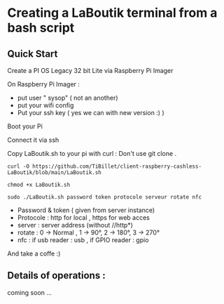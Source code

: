 # Creating a LaBoutik terminal from a bash script
## Quick Start
Create a  PI OS Legacy 32 bit Lite  via Raspberry Pi Imager

On Raspberry Pi Imager :
- put user " sysop" ( not an another)
- put your wifi config
- Put your ssh key ( yes we can with new version :) )

Boot your Pi

Connect it via ssh

Copy LaBoutik.sh to your pi with curl : Don't use git clone .

```
curl -O https://github.com/TiBillet/client-raspberry-cashless-LaBoutik/blob/main/LaBoutik.sh

chmod +x LaBoutik.sh

sudo ./LaBoutik.sh password token protocole serveur rotate nfc
```
- Password & token ( given from server instance)
- Protocole : http for local , https for web acces
- server : server address (without //http*)
- rotate : 0 -> Normal , 1 -> 90°, 2 -> 180°, 3 -> 270°
- nfc : if usb reader : usb , if GPIO reader : gpio

And take a coffe :)

## Details of operations :
coming soon ...
